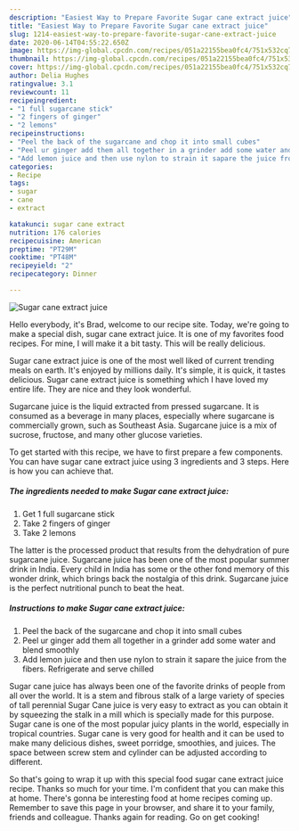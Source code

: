 ```yaml
---
description: "Easiest Way to Prepare Favorite Sugar cane extract juice"
title: "Easiest Way to Prepare Favorite Sugar cane extract juice"
slug: 1214-easiest-way-to-prepare-favorite-sugar-cane-extract-juice
date: 2020-06-14T04:55:22.650Z
image: https://img-global.cpcdn.com/recipes/051a22155bea0fc4/751x532cq70/sugar-cane-extract-juice-recipe-main-photo.jpg
thumbnail: https://img-global.cpcdn.com/recipes/051a22155bea0fc4/751x532cq70/sugar-cane-extract-juice-recipe-main-photo.jpg
cover: https://img-global.cpcdn.com/recipes/051a22155bea0fc4/751x532cq70/sugar-cane-extract-juice-recipe-main-photo.jpg
author: Delia Hughes
ratingvalue: 3.1
reviewcount: 11
recipeingredient:
- "1 full sugarcane stick"
- "2 fingers of ginger"
- "2 lemons"
recipeinstructions:
- "Peel the back of the sugarcane and chop it into small cubes"
- "Peel ur ginger add them all together in a grinder add some water and blend smoothly"
- "Add lemon juice and then use nylon to strain it sapare the juice from the fibers. Refrigerate and serve chilled"
categories:
- Recipe
tags:
- sugar
- cane
- extract

katakunci: sugar cane extract 
nutrition: 176 calories
recipecuisine: American
preptime: "PT29M"
cooktime: "PT48M"
recipeyield: "2"
recipecategory: Dinner

---
```



![Sugar cane extract juice](https://img-global.cpcdn.com/recipes/051a22155bea0fc4/751x532cq70/sugar-cane-extract-juice-recipe-main-photo.jpg)

Hello everybody, it's Brad, welcome to our recipe site. Today, we're going to make a special dish, sugar cane extract juice. It is one of my favorites food recipes. For mine, I will make it a bit tasty. This will be really delicious.

Sugar cane extract juice is one of the most well liked of current trending meals on earth. It's enjoyed by millions daily. It's simple, it is quick, it tastes delicious. Sugar cane extract juice is something which I have loved my entire life. They are nice and they look wonderful.

Sugarcane juice is the liquid extracted from pressed sugarcane. It is consumed as a beverage in many places, especially where sugarcane is commercially grown, such as Southeast Asia. Sugarcane juice is a mix of sucrose, fructose, and many other glucose varieties.


To get started with this recipe, we have to first prepare a few components. You can have sugar cane extract juice using 3 ingredients and 3 steps. Here is how you can achieve that.

<!--inarticleads1-->

##### The ingredients needed to make Sugar cane extract juice:

1. Get 1 full sugarcane stick
1. Take 2 fingers of ginger
1. Take 2 lemons


The latter is the processed product that results from the dehydration of pure sugarcane juice. Sugarcane juice has been one of the most popular summer drink in India. Every child in India has some or the other fond memory of this wonder drink, which brings back the nostalgia of this drink. Sugarcane juice is the perfect nutritional punch to beat the heat. 

<!--inarticleads2-->

##### Instructions to make Sugar cane extract juice:

1. Peel the back of the sugarcane and chop it into small cubes
1. Peel ur ginger add them all together in a grinder add some water and blend smoothly
1. Add lemon juice and then use nylon to strain it sapare the juice from the fibers. Refrigerate and serve chilled


Sugar cane juice has always been one of the favorite drinks of people from all over the world. It is a stem and fibrous stalk of a large variety of species of tall perennial Sugar Cane juice is very easy to extract as you can obtain it by squeezing the stalk in a mill which is specially made for this purpose. Sugar cane is one of the most popular juicy plants in the world, especially in tropical countries. Sugar cane is very good for health and it can be used to make many delicious dishes, sweet porridge, smoothies, and juices. The space between screw stem and cylinder can be adjusted according to different. 

So that's going to wrap it up with this special food sugar cane extract juice recipe. Thanks so much for your time. I'm confident that you can make this at home. There's gonna be interesting food at home recipes coming up. Remember to save this page in your browser, and share it to your family, friends and colleague. Thanks again for reading. Go on get cooking!
